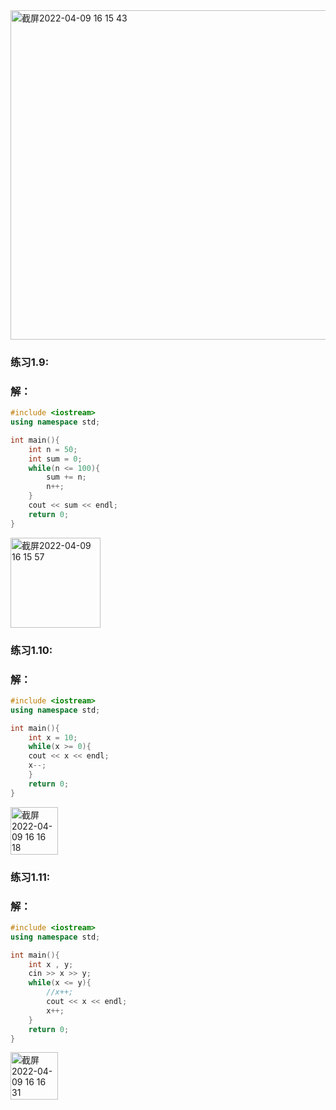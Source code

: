 <img width="527" alt="截屏2022-04-09 16 15 43" src="https://user-images.githubusercontent.com/87348327/162563071-ef3fcd95-0666-4cf8-857a-ce7eb158b490.png">


### 练习1.9:

### 解：

```cpp
#include <iostream>
using namespace std;

int main(){
    int n = 50;
    int sum = 0;
    while(n <= 100){
        sum += n;
        n++;
    }
    cout << sum << endl;
    return 0;
}
```
<img width="144" alt="截屏2022-04-09 16 15 57" src="https://user-images.githubusercontent.com/87348327/162563086-62a35846-44a2-4f14-a548-66f1afb2b51e.png">


### 练习1.10:

### 解：

```cpp
#include <iostream>
using namespace std;

int main(){
    int x = 10;
    while(x >= 0){
    cout << x << endl;
    x--;
    }
    return 0;
}
```
<img width="76" alt="截屏2022-04-09 16 16 18" src="https://user-images.githubusercontent.com/87348327/162563098-59441eb7-d272-445f-a483-dc2cedd55f5e.png">



### 练习1.11:

### 解：

```cpp
#include <iostream>
using namespace std;

int main(){
    int x , y;
    cin >> x >> y;
    while(x <= y){
        //x++;
        cout << x << endl;
        x++;
    }
    return 0;
}
```
<img width="76" alt="截屏2022-04-09 16 16 31" src="https://user-images.githubusercontent.com/87348327/162563107-743cd5ae-f3e8-4a46-a8d5-80ea27e11f05.png">
